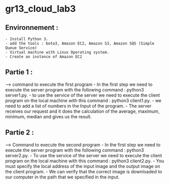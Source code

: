 # gr13_cloud_lab3

 Environnement : 
 ---------------
	- Install Python 3. 
	- add the tools : boto3, Amazon EC2, Amazon S3, Amazon SQS (Simple Queue Service)
	- Virtual machine with Linux Operating system.
	- Create an instance of Amazon EC2 

Partie 1 : 
----------
 --> command to execute the first program
	- In the first step we need to execute the server program with the following command : python3 server1.py.
	- to use the service of the server we need to execute the client program on the local machine with this command : python3 client1.py.
	- we need to add a list of numbers in the Input of the program.
	- The server receives our request and it does the calculation of the average, maximum, minimum, median and gives us the result.

Partie 2 : 
----------
 --> Command to execute the second program
	- In the first step we need to execute the server program with the following command : python3 server2.py.
	- To use the service of the server we need to execute the client program on the local machine with this command : python3 client2.py.
	- You must specify the local address of the input image and the output image on the client program.
	- We can verify that the correct image is downloaded to our computer in the path that we specified in the input.
	 
